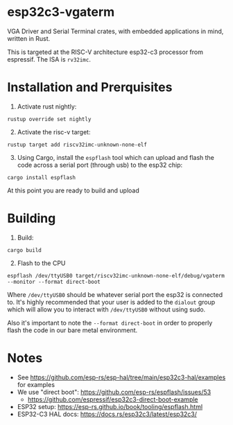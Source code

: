 # esp32c3-vgaterm
VGA Driver and Serial Terminal crates, with embedded applications in mind, written in Rust.

This is targeted at the RISC-V architecture esp32-c3 processor from espressif. The ISA is `rv32imc`.

# Installation and Prerquisites

1. Activate rust nightly:

`rustup override set nightly`

2. Activate the risc-v target:

`rustup target add riscv32imc-unknown-none-elf`

3. Using Cargo, install the `espflash` tool which can upload and flash the code across a serial 
port (through usb) to the esp32 chip:

`cargo install espflash`

At this point you are ready to build and upload

# Building

1. Build:

`cargo build`

2. Flash to the CPU

`espflash /dev/ttyUSB0 target/riscv32imc-unknown-none-elf/debug/vgaterm --monitor --format direct-boot`

Where `/dev/ttyUSB0` should be whatever serial port the esp32 is connected to. It's highly recommended that your user
is added to the `dialout` group which will allow you to interact with `/dev/ttyUSB0` without using sudo.

Also it's important to note the `--format direct-boot` in order to properly flash the code in our bare metal environment.

# Notes
* See https://github.com/esp-rs/esp-hal/tree/main/esp32c3-hal/examples for examples
* We use "direct boot": https://github.com/esp-rs/espflash/issues/53
    * https://github.com/espressif/esp32c3-direct-boot-example
* ESP32 setup: https://esp-rs.github.io/book/tooling/espflash.html
* ESP32-C3 HAL docs: https://docs.rs/esp32c3/latest/esp32c3/

